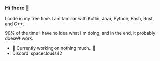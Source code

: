 ### Hi there 👋

I code in my free time. I am familiar with Kotlin, Java, Python, Bash, Rust, and C++.

90% of the time I have no idea what I'm doing, and in the end, it probably does~~n't~~ work.

- 🔭 Currently working on nothing much.. 🦗
- Discord: spaceclouds42

